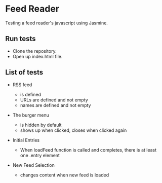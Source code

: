 # Feed Reader

Testing a feed reader's javascript using Jasmine.

## Run tests

- Clone the repository.
- Open up index.html file.

## List of tests

- RSS feed
  - is defined
  - URLs are defined and not empty
  - names are defined and not empty

- The burger menu
  - is hidden by default
  - shows up when clicked, closes when clicked again

- Initial Entries
  - When loadFeed function is called and completes, there is at least one .entry element

- New Feed Selection
  - changes content when new feed is loaded
